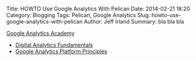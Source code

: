 Title: HOWTO Use Google Analytics With Pelican
Date: 2014-02-21 18:20
Category: Blogging
Tags: Pelican, Google Analytics 
Slug: howto-use-google-analytics-with-pelican
Author: Jeff Irland
Summary: bla bla bla

[Google Analytics Academy](https://analyticsacademy.withgoogle.com/explorer)
* [Digital Analytics Fundamentals](https://analyticsacademy.withgoogle.com/course01)
* [Google Analytics Platform Principles](https://analyticsacademy.withgoogle.com/course02/)
